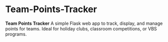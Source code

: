 # Team-Points-Tracker
**Team Points Tracker**   A simple Flask web app to track, display, and manage points for teams.   Ideal for holiday clubs, classroom competitions, or VBS programs.  
